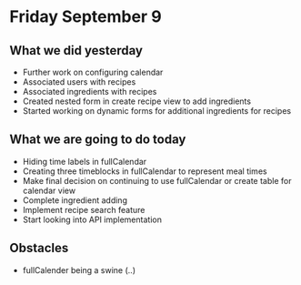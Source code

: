 # Friday September 9

## What we did yesterday

* Further work on configuring calendar
* Associated users with recipes
* Associated ingredients with recipes
* Created nested form in create recipe view to add ingredients
* Started working on dynamic forms for additional ingredients for recipes

## What we are going to do today

* Hiding time labels in fullCalendar
* Creating three timeblocks in fullCalendar to represent meal times
* Make final decision on continuing to use fullCalendar or create table for
  calendar view
* Complete ingredient adding
* Implement recipe search feature
* Start looking into API implementation

## Obstacles

* fullCalender being a swine (..)
